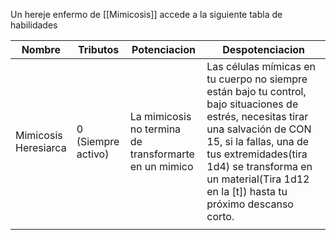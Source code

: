 Un hereje enfermo de [[Mimicosis]] accede a la siguiente tabla de habilidades

| Nombre                   | Tributos              | Potenciacion                                             | Despotenciacion                                                                                                                                                                                                                                                            |
| ------------------------ | --------------------- | -------------------------------------------------------- | -------------------------------------------------------------------------------------------------------------------------------------------------------------------------------------------------------------------------------------------------------------------------- |
| Mimicosis <br>Heresiarca | 0<br>(Siempre activo) | La mimicosis no termina<br>de transformarte en un mimico | Las células mímicas en tu cuerpo no siempre están bajo tu control, bajo situaciones de estrés, necesitas tirar una salvación de CON 15, si la fallas, una de tus extremidades(tira 1d4) se transforma en un material(Tira 1d12 en la [t]) hasta tu próximo descanso corto. |
|                          |                       |                                                          |                                                                                                                                                                                                                                                                            |
